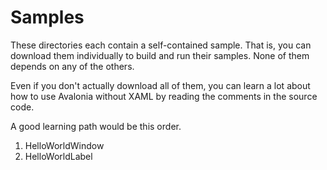 # Samples

These directories each contain a self-contained sample. That is, you can download
them individually to build and run their samples. None of them depends on any of
the others.

Even if you don't actually download all of them, you can learn a lot about how to
use Avalonia without XAML by reading the comments in the source code.

A good learning path would be this order.

1. HelloWorldWindow
2. HelloWorldLabel
